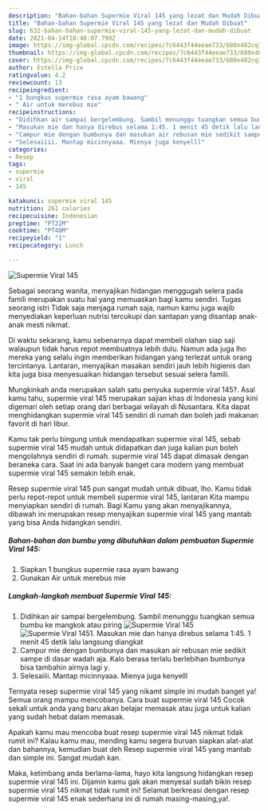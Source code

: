 ```yaml
---
description: "Bahan-bahan Supermie Viral 145 yang lezat dan Mudah Dibuat"
title: "Bahan-bahan Supermie Viral 145 yang lezat dan Mudah Dibuat"
slug: 632-bahan-bahan-supermie-viral-145-yang-lezat-dan-mudah-dibuat
date: 2021-04-14T10:48:07.799Z
image: https://img-global.cpcdn.com/recipes/7c6443f44eeae733/680x482cq70/supermie-viral-145-foto-resep-utama.jpg
thumbnail: https://img-global.cpcdn.com/recipes/7c6443f44eeae733/680x482cq70/supermie-viral-145-foto-resep-utama.jpg
cover: https://img-global.cpcdn.com/recipes/7c6443f44eeae733/680x482cq70/supermie-viral-145-foto-resep-utama.jpg
author: Estella Price
ratingvalue: 4.2
reviewcount: 13
recipeingredient:
- "1 bungkus supermie rasa ayam bawang"
- " Air untuk merebus mie"
recipeinstructions:
- "Didihkan air sampai bergelembung. Sambil menunggu tuangkan semua bumbu ke mangkok atau piring"
- "Masukan mie dan hanya direbus selama 1:45. 1 menit 45 detik lalu langsung diangkat"
- "Campur mie dengan bumbunya dan masukan air rebusan mie sedikit sampe di dasar wadah aja. Kalo berasa terlalu berlebihan bumbunya bisa tambahin airnya lagi y."
- "Selesaiiii. Mantap micinnyaaa. Mienya juga kenyelll"
categories:
- Resep
tags:
- supermie
- viral
- 145

katakunci: supermie viral 145 
nutrition: 261 calories
recipecuisine: Indonesian
preptime: "PT22M"
cooktime: "PT48M"
recipeyield: "1"
recipecategory: Lunch

---
```



![Supermie Viral 145](https://img-global.cpcdn.com/recipes/7c6443f44eeae733/680x482cq70/supermie-viral-145-foto-resep-utama.jpg)

Sebagai seorang wanita, menyajikan hidangan menggugah selera pada famili merupakan suatu hal yang memuaskan bagi kamu sendiri. Tugas seorang istri Tidak saja menjaga rumah saja, namun kamu juga wajib menyediakan keperluan nutrisi tercukupi dan santapan yang disantap anak-anak mesti nikmat.

Di waktu  sekarang, kamu sebenarnya dapat membeli olahan siap saji walaupun tidak harus repot membuatnya lebih dulu. Namun ada juga lho mereka yang selalu ingin memberikan hidangan yang terlezat untuk orang tercintanya. Lantaran, menyajikan masakan sendiri jauh lebih higienis dan kita juga bisa menyesuaikan hidangan tersebut sesuai selera famili. 



Mungkinkah anda merupakan salah satu penyuka supermie viral 145?. Asal kamu tahu, supermie viral 145 merupakan sajian khas di Indonesia yang kini digemari oleh setiap orang dari berbagai wilayah di Nusantara. Kita dapat menghidangkan supermie viral 145 sendiri di rumah dan boleh jadi makanan favorit di hari libur.

Kamu tak perlu bingung untuk mendapatkan supermie viral 145, sebab supermie viral 145 mudah untuk didapatkan dan juga kalian pun boleh mengolahnya sendiri di rumah. supermie viral 145 dapat dimasak dengan beraneka cara. Saat ini ada banyak banget cara modern yang membuat supermie viral 145 semakin lebih enak.

Resep supermie viral 145 pun sangat mudah untuk dibuat, lho. Kamu tidak perlu repot-repot untuk membeli supermie viral 145, lantaran Kita mampu menyiapkan sendiri di rumah. Bagi Kamu yang akan menyajikannya, dibawah ini merupakan resep menyajikan supermie viral 145 yang mantab yang bisa Anda hidangkan sendiri.

<!--inarticleads1-->

##### Bahan-bahan dan bumbu yang dibutuhkan dalam pembuatan Supermie Viral 145:

1. Siapkan 1 bungkus supermie rasa ayam bawang
1. Gunakan  Air untuk merebus mie




<!--inarticleads2-->

##### Langkah-langkah membuat Supermie Viral 145:

1. Didihkan air sampai bergelembung. Sambil menunggu tuangkan semua bumbu ke mangkok atau piring
<img src="https://img-global.cpcdn.com/steps/1b4a0f0e30db8870/160x128cq70/supermie-viral-145-langkah-memasak-1-foto.jpg" alt="Supermie Viral 145"><img src="https://img-global.cpcdn.com/steps/8d71f32bc326e1e5/160x128cq70/supermie-viral-145-langkah-memasak-1-foto.jpg" alt="Supermie Viral 145">1. Masukan mie dan hanya direbus selama 1:45. 1 menit 45 detik lalu langsung diangkat
1. Campur mie dengan bumbunya dan masukan air rebusan mie sedikit sampe di dasar wadah aja. Kalo berasa terlalu berlebihan bumbunya bisa tambahin airnya lagi y.
1. Selesaiiii. Mantap micinnyaaa. Mienya juga kenyelll




Ternyata resep supermie viral 145 yang nikamt simple ini mudah banget ya! Semua orang mampu mencobanya. Cara buat supermie viral 145 Cocok sekali untuk anda yang baru akan belajar memasak atau juga untuk kalian yang sudah hebat dalam memasak.

Apakah kamu mau mencoba buat resep supermie viral 145 nikmat tidak rumit ini? Kalau kamu mau, mending kamu segera buruan siapkan alat-alat dan bahannya, kemudian buat deh Resep supermie viral 145 yang mantab dan simple ini. Sangat mudah kan. 

Maka, ketimbang anda berlama-lama, hayo kita langsung hidangkan resep supermie viral 145 ini. Dijamin kamu gak akan menyesal sudah bikin resep supermie viral 145 nikmat tidak rumit ini! Selamat berkreasi dengan resep supermie viral 145 enak sederhana ini di rumah masing-masing,ya!.

